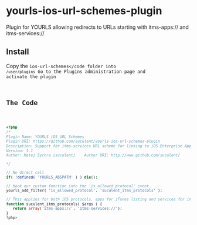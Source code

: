 yourls-ios-url-schemes-plugin
=============================

Plugin for YOURLS allowing redirects to URLs starting with itms-apps:// and itms-services://

Install
-------

Copy the <code>ios-url-schemes</code folder into <code>/user/plugins</code>
Go to the Plugins administration page and activate the plugin


The Code
-------

```php

<?php
/*
Plugin Name: YOURLS iOS URL Schemes
Plugin URI: https://github.com/suculent/yourls-ios-url-schemes-plugin
Description: Support for itms-services URL scheme for linking to iOS Enterprise App Installation Manifest
Version: 1.1
Author: Matej Sychra (suculent)    Author URI: http://www.github.com/suculent/
*/

// No direct call
if( !defined( 'YOURLS_ABSPATH' ) ) die();

// Hook our custom function into the 'is_allowed_protocol' event
yourls_add_filter( 'is_allowed_protocol', 'suculent_itms_protocols' );

// This applies for both iOS protocols, apps for iTunes listing and services for installation
function suculent_itms_protocols( $args ) {
   return array('itms-apps://', 'itms-services://');
}
?php>
```